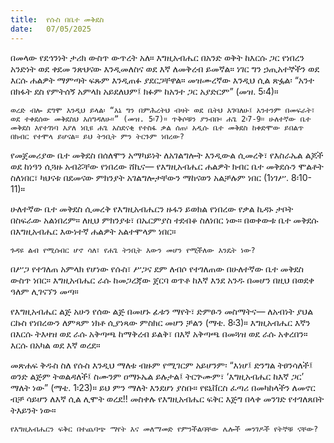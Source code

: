 ```yaml
---
title:  የሱስ በቤተ መቅደስ
date:   07/05/2025
---
```


በመላው የደኅንነት ታሪክ ውስጥ ውጥረት አለ። እግዚአብሔር በአንድ ወቅት ከእርሱ ጋር የነበረን አንድነት ወደ ቀደመ ንጽህናው እንዲመለስና ወደ እኛ ለመቅረብ ይመኛል። ነገር ግን ኃጢአተኞችን ወደ እርሱ ሐልዎት ማምጣት ፍጹም እንዲጠፉ ያደርጋቸዋል። መዝሙረኛው እንዲህ ሲል ጽፏል፡ “አንተ በክፋት ደስ የምትሰኝ አምላክ አይደለህም፤ ክፉም ከአንተ ጋር አያድርም” (መዝ. 5፡4)።

`ወረድ ብሎ ደግሞ እንዲህ ይላል፡ “እኔ ግን በምሕረትህ ብዛት ወደ ቤትህ እገባለሁ፤ አንተንም በመፍራት፣ ወደ ተቀደሰው መቅደስህ እሰግዳለሁ።” (መዝ. 5፡7)። ጥቅሶቹን ያንብቡ፡ ሐጌ 2፡7-9። ሁለተኛው ቤተ መቅደስ እየተገነባ እያለ ነቢዩ ሐጌ አስደናቂ የተስፋ ቃል ሰጠ፡ አዲሱ ቤተ መቅደስ ከቀድሞው ይበልጥ በክብር የተሞላ ይሆናል። ይህ ትንቢት ምን ትርጉም ነበረው?`


የመጀመሪያው ቤተ መቅደስ በሰለሞን አማካይነት ለአገልግሎት እንዲውል ሲመረቅ፣ የእስራኤል ልጆች ወደ ከነዓን ሲጓዙ አብሯቸው የነበረው ሸኪና— የእግዚአብሔር ሐልዎት ክብር ቤተ መቅደሱን ሞልቶት ስለነበር፣ ካህናቱ በደመናው ምክንያት አገልግሎታቸውን ማከናወን አልቻሉም ነበር (1ነገሥ. 8፡10-11)።

ሁለተኛው ቤተ መቅደስ ሲመረቅ የእግዚአብሔርን ዙፋን ይወክል የነበረው የቃል ኪዳኑ ታቦት በስፍራው አልነበረም። ለዚህ ምክንያቱ፣ በኤርምያስ ተደብቆ ስለነበር ነው። በወቀውቱ ቤተ መቅደሱ በእግዚአብሔር እውነተኛ ሐልዎት አልተሞላም ነበር።

`ጉዳዩ ልብ የሚሰብር ሆኖ ሳለ፣ የሐጌ ትንቢት እውን መሆን የሚችለው እንዴት ነው?`

በሥጋ የተገለጠ አምላክ የሆነው የሱስ፣ ሥጋና ደም ለብሶ የተገለጠው በሁለተኛው ቤተ መቅደስ ውስጥ ነበር። እግዚአብሔር ራሱ ከመጋረጃው ጀርባ ወጥቶ ከእኛ እንደ አንዱ በመሆን በዚህ በወደቀ ዓለም ሊገናኘን መጣ።

የእግዚአብሔር ልጅ አሁን የሰው ልጅ በመሆኑ ፊቱን ማየት፣ ድምፁን መስማትና— ለአብነት ያህል ርኩስ የነበረውን ለምጻም ነክቶ ሲያነጻው ምስክር መሆን ቻልን (ማቴ. 8፡3)። እግዚአብሔር እኛን በእርሱ ትእዛዝ ወደ ራሱ አቅጣጫ ከማቅረብ ይልቅ፣ በእኛ አቅጣጫ በመጓዝ ወደ ራሱ አቀረበን። እርሱ በአካል ወደ እኛ ወረደ።

መጽሐፍ ቅዱስ ስለ የሱስ እንዲህ ማለቱ ብዙም የሚገርም አይሆንም፡ “እነሆ፤ ድንግል ትፀንሳለች፤ ወንድ ልጅም ትወልዳለች፤ ስሙንም ዐማኑኤል ይሉታል፤ ትርጕሙም፣ ‘እግዚአብሔር ከእኛ ጋር’ ማለት ነው” (ማቴ. 1፡23)። ይህ ምን ማለት እንደሆነ ያስቡ። የዩኒቨርስ ፈጣሪ በመካከላችን ለመኖር ብቻ ሳይሆን ለእኛ ሲል ሊሞት ወረደ!! መስቀሉ የእግዚአብሔር ፍቅር እጅግ በላቀ መንገድ የተገለጸበት ትእይንት ነው።

`የእግዚአብሔርን ፍቅር በተጨባጭ ማየት እና መለማመድ የምንችልባቸው ሌሎች መንገዶች የትኞቹ ናቸው?`